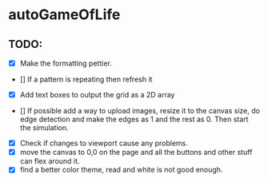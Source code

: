 # autoGameOfLife

## TODO:
* [x] Make the formatting pettier.
* [] If a pattern is repeating then refresh it
* [x] Add text boxes to output the grid as a 2D array
* [] If possible add a way to upload images, resize it to the canvas size, do edge detection and make the edges as 1 and the rest as 0. Then start the simulation.
* [x] Check if changes to viewport cause any problems.
* [x] move the canvas to 0,0 on the page and all the buttons and other stuff can flex around it.
* [x] find a better color theme, read and white is not good enough.
